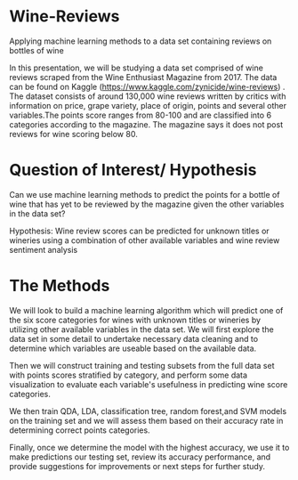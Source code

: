 # Wine-Reviews
Applying machine learning methods to a data set containing reviews on bottles of wine

In this presentation, we will be studying a data set comprised of wine reviews scraped from the Wine Enthusiast Magazine from 2017. The data can be found on Kaggle (https://www.kaggle.com/zynicide/wine-reviews) . 
The dataset consists of around 130,000 wine reviews written by critics with information on price, grape variety, place of origin, points and several other variables.The points score ranges from 80-100 and are classified into 6 categories according to the magazine. The magazine says it does not post reviews for wine scoring below 80.

# Question of Interest/ Hypothesis

Can we use machine learning methods to predict the points for a bottle of wine that has yet to be reviewed by the magazine given the other variables in the data set?

Hypothesis: Wine review scores can be predicted for unknown titles or wineries using a combination of other available variables and wine review sentiment analysis 


# The Methods 
We will look to build a machine learning algorithm which will predict one of the six score categories for wines with unknown titles or wineries by utilizing other available variables in the data set. We will first explore the data set in some detail to undertake necessary data cleaning and to determine which variables are useable based on the available data.

Then we will construct training and testing subsets from the full data set with points scores stratified by category, and perform some data visualization to evaluate each variable's usefulness in predicting wine score categories.

We then train QDA, LDA, classification tree, random forest,and SVM models on the training set and we will assess them based on their accuracy rate in determining correct points categories.

Finally, once we determine the model with the highest accuracy, we use it to make predictions our testing set, review its accuracy performance, and provide suggestions for improvements or next steps for further study.
